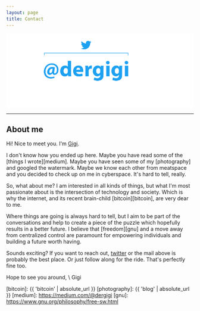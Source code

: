 ```yaml
---
layout: page
title: Contact
---
```


![Hi! My friends call me Gigi.](/assets/images/dergigi-contact.png)

---

## About me

Hi! Nice to meet you. I'm [Gigi][twitter].

I don't know how you ended up here. Maybe you have read some of the [things
I wrote][medium]. Maybe you have seen some of my [photography] and googled the
watermark. Maybe we know each other from meatspace and you decided to check up on
me in cyberspace. It's hard to tell, really.

So, what about me? I am interested in all kinds of things, but what I'm most
passionate about is the intersection of technology and society. Which is why
the internet, and its recent brain-child [bitcoin][bitcoin], are very dear
to me.

Where things are going is always hard to tell, but I aim to be part of
the conversations and help to create a piece of the puzzle which hopefully
results in a better future. I believe that [freedom][gnu] and a move
away from centralized control are paramount for empowering individuals
and building a future worth having.

Sounds exciting? If you want to reach out, [twitter][twitter] or the
mail above is probably the best place. Or just follow along for the ride.
That's perfectly fine too.

Hope to see you around, \\
Gigi

[twitter]: https://twitter.com/dergigi
[bitcoin]: {{ 'bitcoin' | absolute_url }}
[photography]: {{ 'blog' | absolute_url }}
[medium]: https://medium.com/@dergigi
[gnu]: https://www.gnu.org/philosophy/free-sw.html
